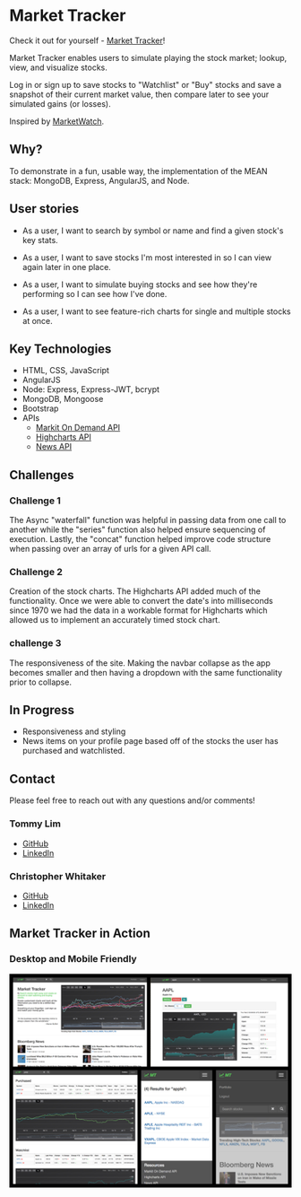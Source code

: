 # Market Tracker

Check it out for yourself - [Market Tracker](#)!

Market Tracker enables users to simulate playing the stock market; lookup, view, and visualize stocks.  

Log in or sign up to save stocks to "Watchlist" or "Buy" stocks and save a snapshot of their current market value, then compare later to see your simulated gains (or losses).

Inspired by [MarketWatch](http://www.marketwatch.com/).

## Why?

To demonstrate in a fun, usable way, the implementation of the MEAN stack: MongoDB, Express, AngularJS, and Node.

## User stories

* As a user, I want to search by symbol or name and find a given stock's key stats.

* As a user, I want to save stocks I'm most interested in so I can view again later in one place.

* As a user, I want to simulate buying stocks and see how they're performing so I can see how I've done.

* As a user, I want to see feature-rich charts for single and multiple stocks at once.

## Key Technologies

* HTML, CSS, JavaScript
* AngularJS
* Node: Express, Express-JWT, bcrypt
* MongoDB, Mongoose
* Bootstrap
* APIs
  * [Markit On Demand API](http://dev.markitondemand.com/MODApis/)
  * [Highcharts API](http://www.highcharts.com/)
  * [News API](https://newsapi.org/)

## Challenges

### Challenge 1
The Async "waterfall" function was helpful in passing data from one call to another while the "series" function also helped ensure sequencing of execution.  Lastly, the "concat" function helped improve code structure when passing over an array of urls for a given API call.

### Challenge 2
Creation of the stock charts. The Highcharts API added much of the functionality. Once we were able to convert the date's into milliseconds since 1970 we had the data in a workable format for Highcharts which allowed us to implement an accurately timed stock chart.

### challenge 3
The responsiveness of the site. Making the navbar collapse as the app becomes smaller and then having a dropdown with the same functionality prior to collapse.

## In Progress

* Responsiveness and styling
* News items on your profile page based off of the stocks the user has purchased and watchlisted.

## Contact  

Please feel free to reach out with any questions and/or comments!

### Tommy Lim
* [GitHub](https://github.com/Tommy-Lim)
* [LinkedIn](https://www.linkedin.com/in/tommy-lim)

### Christopher Whitaker
* [GitHub](https://github.com/1CTWgha)
* [LinkedIn](https://www.linkedin.com/in/christopher-whitaker-37528397)

## Market Tracker in Action

### Desktop and Mobile Friendly
![Demo](./public/img/screenshots/mobile-desktop-demo-3.jpg)
